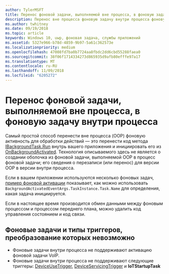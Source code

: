 ```yaml
---
author: TylerMSFT
title: Перенос фоновой задачи, выполняемой вне процесса, в фоновую задачу внутри процесса
description: Перенос вне процесса фоновую задачу внутри процесса фоновую задачу, которая выполняется внутри процесса вашего приложения переднего плана.
ms.author: twhitney
ms.date: 09/19/2018
ms.topic: article
keywords: Windows 10, uwp, фоновая задача, службы приложений
ms.assetid: 5327e966-b78d-4859-9b97-5a61c362573e
ms.localizationpriority: medium
ms.openlocfilehash: 47008fd7ba0b7724aa8fbdc2dd6cbd55288faea0
ms.sourcegitcommit: 38f06f1714334273d865935d9afb80efffe97a17
ms.translationtype: MT
ms.contentlocale: ru-RU
ms.lasthandoff: 11/09/2018
ms.locfileid: "6205272"
---
```

# <a name="port-an-out-of-process-background-task-to-an-in-process-background-task"></a>Перенос фоновой задачи, выполняемой вне процесса, в фоновую задачу внутри процесса

Самый простой способ перенести вне процесса (OOP) фоновую активность для обработки действий — это перенести код метода [IBackgroundTask.Run](https://msdn.microsoft.com/library/windows/apps/windows.applicationmodel.background.ibackgroundtask.run.aspx?f=255&MSPPError=-2147217396) внутрь вашего приложения и инициировать его из [OnBackgroundActivated](/uwp/api/windows.ui.xaml.application.onbackgroundactivated). Технология описываемого здесь не является о создании оболочка из фоновой задачи, выполняемой OOP в процесс фоновой задачи; его сведения о перезаписи (или перенос) для версии OOP в версии внутри процесса.

Если в вашем приложении используются несколько фоновых задач, [пример фоновой активации](https://github.com/Microsoft/Windows-universal-samples/tree/dev/Samples/BackgroundActivation) показывает, как можно использовать `BackgroundActivatedEventArgs.TaskInstance.Task.Name` для определения, какая задача инициируется.

Если в настоящее время производится обмен данными между фоновым процессом и процессом переднего плана, можно удалить код управления состоянием и код связи.

## <a name="background-tasks-and-trigger-types-that-cannot-be-converted"></a>Фоновые задачи и типы триггеров, преобразование которых невозможно

* Фоновые задачи внутри процесса не поддерживают активацию фоновой задачи VoIP.
* Фоновые задачи внутри процесса не поддерживают следующие триггеры: [DeviceUseTrigger](https://msdn.microsoft.com/library/windows/apps/windows.applicationmodel.background.deviceusetrigger.aspx?f=255&MSPPError=-2147217396), [DeviceServicingTrigger](https://msdn.microsoft.com/library/windows/apps/windows.applicationmodel.background.deviceservicingtrigger.aspx) и **IoTStartupTask**
